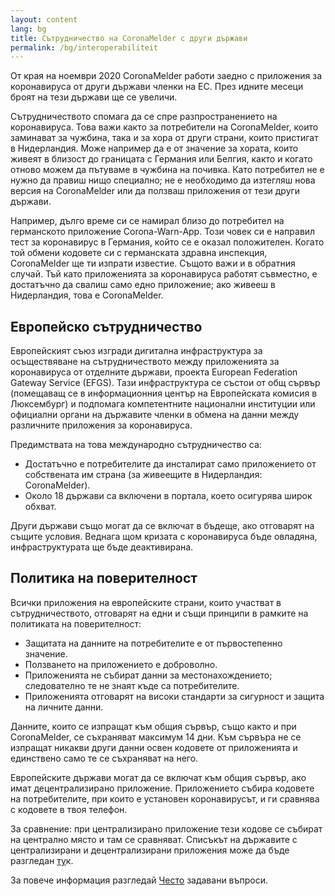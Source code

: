 ```yaml
---
layout: content
lang: bg
title: Сътрудничество на CoronaMelder с други държави
permalink: /bg/interoperabiliteit
---
```

От края на ноември 2020 CoronaMelder работи заедно с приложения за коронавируса от други държави членки на ЕС. През идните месеци броят на тези държави ще се увеличи.

Сътрудничеството спомага да се спре разпространението на коронавируса. Това важи както за потребители на CoronaMelder, които заминават за чужбина, така и за хора от други страни, които пристигат в Нидерландия. Може например да е от значение за хората, които живеят в близост до границата с Германия или Белгия, както и когато отново можем да пътуваме в чужбина на почивка. Като потребител не е нужно да правиш нищо специално; не е необходимо да изтегляш нова версия на CoronaMelder или да ползваш приложения от тези други държави. 

Например, дълго време си се намирал близо до потребител на германското приложение Corona-Warn-App. Този човек си е направил тест за коронавирус в Германия, който се е оказал положителен. Когато той обмени кодовете си с германската здравна инспекция, CoronaMelder ще ти изпрати известие. Същото важи и в обратния случай. Тъй като приложенията за коронавируса работят съвместно, е достатъчно да свалиш само едно приложение; ако живееш в Нидерландия, това е CoronaMelder.

## Европейско сътрудничество

Европейският съюз изгради дигитална инфраструктура за осъществяване на сътрудничеството между приложенията за коронавируса от отделните държави, проекта European Federation Gateway Service (EFGS). Тази инфраструктура се състои от общ сървър (помещаващ се в информационния център на Европейската комисия в Люксембург) и подпомага компетентните национални институции или официални органи на държавите членки в обмена на данни между различните приложения за коронавируса.

Предимствата на това международно сътрудничество са:

- Достатъчно е потребителите да инсталират само приложението от собствената им страна (за живеещите в Нидерландия: CoronaMelder).
- Около 18 държави са включени в портала, което осигурява широк обхват.

Други държави също могат да се включат в бъдеще, ако отговарят на същите условия. Веднага щом кризата с коронавируса бъде овладяна, инфраструктурата ще бъде деактивирана. 

## Политика на поверителност

Всички приложения на европейските страни, които участват в сътрудничеството, отговарят на едни и същи принципи в рамките на политиката на поверителност: 

- Защитата на данните на потребителите е от първостепенно значение.
- Ползването на приложението е доброволно.
- Приложенията не събират данни за местонахождението; следователно те не знаят къде са потребителите.
- Приложенията отговарят на високи стандарти за сигурност и защита на личните данни.

Данните, които се изпращат към общия сървър, също както и при CoronaMelder, се съхраняват максимум 14 дни. Към сървъра не се изпращат никакви други данни освен кодовете от приложенията и единствено само те се съхраняват на него. 

Европейските държави могат да се включат към общия сървър, ако имат децентрализирано приложение. Приложението събира кодовете на потребителите, при които е установен коронавирусът, и ги сравнява с кодовете в твоя телефон.

За сравнение: при централизирано приложение тези кодове се събират на централно място и там се сравняват. Списъкът на държавите с централизирани и децентрализирани приложения може да бъде разгледан [ту](https://ec.europa.eu/info/live-work-travel-eu/health/coronavirus-response/travel-during-coronavirus-pandemic/how-tracing-and-warning-apps-can-help-during-pandemic_en)к. 

За повече информация разгледай [Често](https://coronamelder.nl/nl/faq) задавани въпроси.
